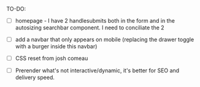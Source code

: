TO-DO: 

- [ ] homepage - I have 2 handlesubmits both in the form and in the autosizing 
searchbar component. I need to conciliate the 2
- [ ] add a navbar that only appears on mobile (replacing the drawer toggle with a burger inside this navbar)

- [ ] CSS reset from josh comeau
- [ ] Prerender what's not interactive/dynamic, it's better for SEO and delivery speed.
